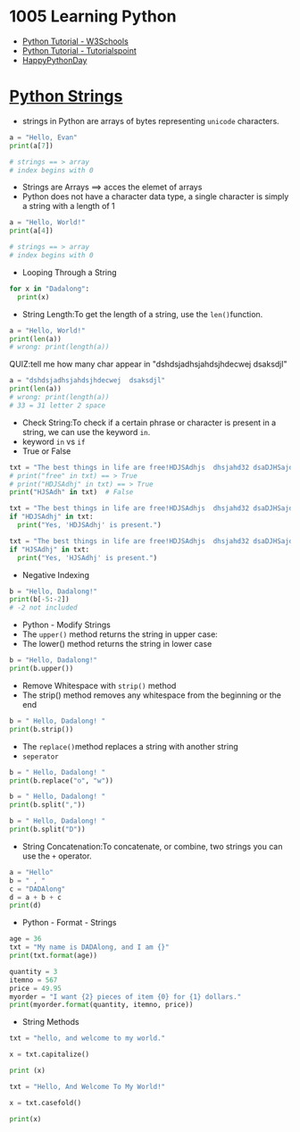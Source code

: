 # 1005 Learning Python
- [Python Tutorial - W3Schools](https://www.w3schools.com/python/)
- [Python Tutorial - Tutorialspoint](https://www.tutorialspoint.com/python/index.htm)
- [HappyPythonDay](https://github.com/MyFirstSecurity2020/HappyPythonDay)

# [Python Strings](https://www.w3schools.com/python/python_strings.asp)

- strings in Python are arrays of bytes representing `unicode` characters.
``` python
a = "Hello, Evan"
print(a[7])

# strings == > array
# index begins with 0
```
- Strings are Arrays ==> acces the elemet of arrays
- Python does not have a character data type, a single character is simply a string with a length of 1

``` python
a = "Hello, World!"
print(a[4])

# strings == > array
# index begins with 0
```
- Looping Through a String

``` python
for x in "Dadalong":
  print(x)
```
- String Length:To get the length of a string, use the `len()`function.
``` python
a = "Hello, World!"
print(len(a))
# wrong: print(length(a))
```

QUIZ:tell me how many char appear in "dshdsjadhsjahdsjhdecwej  dsaksdjl"

``` python
a = "dshdsjadhsjahdsjhdecwej  dsaksdjl"
print(len(a))
# wrong: print(length(a))
# 33 = 31 letter 2 space
```
- Check String:To check if a certain phrase or character is present in a string, we can use the keyword `in`.
- keyword `in` vs `if`
- True or False
``` python
txt = "The best things in life are free!HDJSAdhjs  dhsjahd32 dsaDJHSajdh "
# print("free" in txt) == > True
# print("HDJSAdhj" in txt) == > True
print("HJSAdh" in txt)  # False
```

``` python
txt = "The best things in life are free!HDJSAdhjs  dhsjahd32 dsaDJHSajdh "
if "HDJSAdhj" in txt:
  print("Yes, 'HDJSAdhj' is present.")
```

``` python
txt = "The best things in life are free!HDJSAdhjs  dhsjahd32 dsaDJHSajdh "
if "HJSAdhj" in txt:
  print("Yes, 'HJSAdhj' is present.")
```
- Negative Indexing
``` python
b = "Hello, Dadalong!"
print(b[-5:-2])
# -2 not included
```
- Python - Modify Strings
- The `upper()` method returns the string in upper case:
- The lower() method returns the string in lower case
``` python
b = "Hello, Dadalong!"
print(b.upper())
```
- Remove Whitespace with `strip()` method
- The strip() method removes any whitespace from the beginning or the end
``` python
b = " Hello, Dadalong! "
print(b.strip())
```
- The `replace()`method replaces a string with another string
- `seperator`
``` python
b = " Hello, Dadalong! "
print(b.replace("o", "w"))
```

```python
b = " Hello, Dadalong! "
print(b.split(","))
```

```python
b = " Hello, Dadalong! "
print(b.split("D"))
```

- String Concatenation:To concatenate, or combine, two strings you can use the `+` operator.
```python
a = "Hello"
b = " , "
c = "DADAlong"
d = a + b + c
print(d)
```

- Python - Format - Strings
```python
age = 36
txt = "My name is DADAlong, and I am {}"
print(txt.format(age))
```


```python
quantity = 3
itemno = 567
price = 49.95
myorder = "I want {2} pieces of item {0} for {1} dollars."
print(myorder.format(quantity, itemno, price))
```
- String Methods

```python
txt = "hello, and welcome to my world."

x = txt.capitalize()

print (x)
```


```python
txt = "Hello, And Welcome To My World!"

x = txt.casefold()

print(x)
```


```python

```


```python

```


```python

```


```python

```


```python

```


```python

```


```python

```



